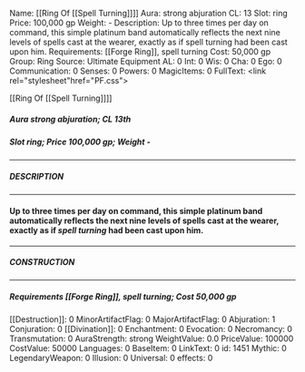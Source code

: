 Name: [[Ring Of [[Spell Turning]]]]
Aura: strong abjuration
CL: 13
Slot: ring
Price: 100,000 gp
Weight: -
Description: Up to three times per day on command, this simple platinum band automatically reflects the next nine levels of spells cast at the wearer, exactly as if spell turning had been cast upon him.
Requirements: [[Forge Ring]], spell turning
Cost: 50,000 gp
Group: Ring
Source: Ultimate Equipment
AL: 0
Int: 0
Wis: 0
Cha: 0
Ego: 0
Communication: 0
Senses: 0
Powers: 0
MagicItems: 0
FullText: <link rel="stylesheet"href="PF.css"><div class="heading"><p class="alignleft">[[Ring Of [[Spell Turning]]]]</p><div style="clear: both;"></div></div><div><h5><b>Aura </b>strong abjuration; <b>CL </b>13th</h5><h5><b>Slot </b>ring; <b>Price </b>100,000 gp; <b>Weight </b>-</h5></div><hr/><div><h5><b>DESCRIPTION</b></h5></div><hr/><div><h4><p>Up to three times per day on command, this simple platinum band automatically reflects the next nine levels of spells cast at the wearer, exactly as if <i>spell turning</i> had been cast upon him.</p></h4></div><hr/><div><h5><b>CONSTRUCTION</b></h5></div><hr/><div><h5><b>Requirements </b>[[Forge Ring]], <i>spell turning</i>; <b>Cost </b>50,000 gp</h5></div>
[[Destruction]]: 0
MinorArtifactFlag: 0
MajorArtifactFlag: 0
Abjuration: 1
Conjuration: 0
[[Divination]]: 0
Enchantment: 0
Evocation: 0
Necromancy: 0
Transmutation: 0
AuraStrength: strong
WeightValue: 0.0
PriceValue: 100000
CostValue: 50000
Languages: 0
BaseItem: 0
LinkText: 0
id: 1451
Mythic: 0
LegendaryWeapon: 0
Illusion: 0
Universal: 0
effects: 0
